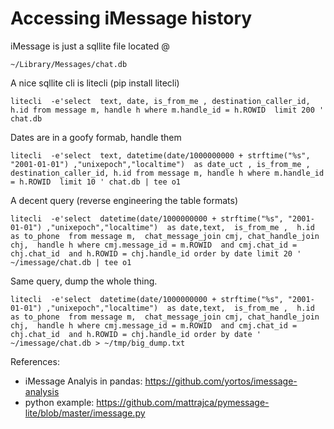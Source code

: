 # Accessing iMessage history

iMessage is just a sqllite file located @

    ~/Library/Messages/chat.db

A nice sqllite cli is litecli (pip install litecli)

    litecli  -e'select  text, date, is_from_me , destination_caller_id, h.id from message m, handle h where m.handle_id = h.ROWID  limit 200 ' chat.db

Dates are in a goofy formab, handle them

    litecli  -e'select  text, datetime(date/1000000000 + strftime("%s", "2001-01-01") ,"unixepoch","localtime")  as date_uct , is_from_me , destination_caller_id, h.id from message m, handle h where m.handle_id = h.ROWID  limit 10 ' chat.db | tee o1

A decent query (reverse engineering the table formats)

    litecli  -e'select  datetime(date/1000000000 + strftime("%s", "2001-01-01") ,"unixepoch","localtime")  as date,text,  is_from_me ,  h.id as to_phone  from message m,  chat_message_join cmj, chat_handle_join chj,  handle h where cmj.message_id = m.ROWID  and cmj.chat_id = chj.chat_id  and h.ROWID = chj.handle_id order by date limit 20 ' ~/imessage/chat.db | tee o1

Same query, dump the whole thing.

    litecli  -e'select  datetime(date/1000000000 + strftime("%s", "2001-01-01") ,"unixepoch","localtime")  as date,text,  is_from_me ,  h.id as to_phone  from message m,  chat_message_join cmj, chat_handle_join chj,  handle h where cmj.message_id = m.ROWID  and cmj.chat_id = chj.chat_id  and h.ROWID = chj.handle_id order by date ' ~/imessage/chat.db > ~/tmp/big_dump.txt

References:

- iMessage Analyis in pandas: https://github.com/yortos/imessage-analysis
- python example: https://github.com/mattrajca/pymessage-lite/blob/master/imessage.py
